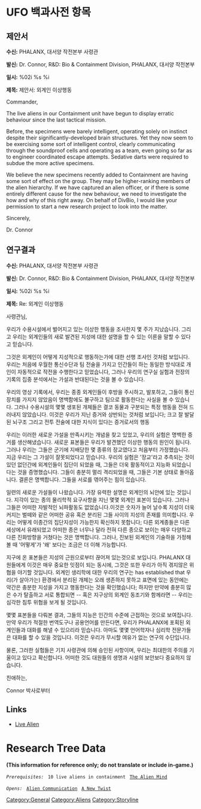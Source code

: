 # UFO 백과사전 항목

## 제안서

**수신:** PHALANX, 대서양 작전본부 사령관

**발신:** Dr. Connor, R&D: Bio & Containment Division, PHALANX, 대서양
작전본부

**일시:** %02i %s %i

**제목:** 제안서: 외계인 이상행동

Commander,

The live aliens in our Containment unit have begun to display erratic
behaviour since the last tactical mission.

Before, the specimens were barely intelligent, operating solely on
instinct despite their significantly-developed brain structures. Yet
they now seem to be exercising some sort of intelligent control, clearly
communicating through the soundproof cells and operating as a team, even
going so far as to engineer coordinated escape attempts. Sedative darts
were required to subdue the more active specimens.

We believe the new specimens recently added to Containment are having
some sort of effect on the group. They may be higher-ranking members of
the alien hierarchy. If we have captured an alien officer, or if there
is some entirely different cause for the new behaviour, we need to
investigate the how and why of this right away. On behalf of DivBio, I
would like your permission to start a new research project to look into
the matter.

Sincerely,

Dr. Connor

## 연구결과

**수신:** PHALANX, 대서양 작전본부 사령관

**발신:** Dr. Connor, R&D: Bio & Containment Division, PHALANX, 대서양
작전본부

**일시:** %02i %s %i

**제목:** Re: 외계인 이상행동

사령관님,

우리가 수용시설에서 벌어지고 있는 이상한 행동을 조사한지 몇 주가
지났습니다. 그리고 우리는 외계인들의 새로 발견된 지성에 대한 설명을 할
수 있는 이론을 말할 수 있다고 믿습니다.

그것은 외계인이 어떻게 지성적으로 행동하는가에 대한 선행 조사인 것처럼
보입니다. 우리는 처음에 우월한 통신수단과 팀 전술을 가지고 인간들이 하는
동일한 방식대로 개인이 자동적으로 작전을 수행한다고 믿었습니다, 그러나
우리의 연구실 실험과 전장의 기록의 집중 분석에서는 가설과 반대된다는
것을 볼 수 있습니다.

우리의 영상 기록에서, 우리는 종종 외계인들이 후방을 주시하고, 발포하고,
그들이 통신장치를 가지지 않았음이 명백함에도 불구하고 팀으로 활동한다는
사실을 볼 수 있습니다. 그러나 수용시설의 몇몇 생포된 개체들은 결코
동물과 구분되는 특정 행동을 전혀 드러내지 않았습니다. 이것은 우리가 지닌
증거와 상반되는 것처럼 보입니다; 크고 잘 발달된 뇌구조 그리고 전투
전술에 대한 지식이 있다는 증거로서의 행동

우리는 이러한 새로운 가설을 만족시키는 개념을 찾고 있었고, 우리의 실험은
명백한 증거를 생산해냈습니다. 새로운 표본들은 우리가 발견했던 이상한
행동의 원인이 됩니다. 그러나 우리는 그들은 군기에 지배당한 몇 종류의
장교였다고 처음부터 가정했습니다. 지금 우리는 그 가설이 잘못되었다고
믿습니다. 우리의 실험은 '장교'라고 추측되는 것이 있던 없던간에
외계인들이 집단이 되었을 때, 그들은 더욱 활동적이고 지능화 되었습니다는
것을 증명했습니다. 그들이 충분히 멀리 격리되었을 때, 그들은 기본 상태로
돌아옵니다. 결론은 명백합니다. 그들을 서로를 엮어주는 힘이 있습니다.

일련의 새로운 가설들이 나왔습니다. 가장 유력한 설명은 외계인의 뇌안에
있는 것입니다. 지각이 있는 종의 물리학적 요구사항을 지닌 몇몇 외계인
표본이 있습니다. 그러나 그들은 어떠한 자발적인 뇌파활동도
없었습니다.이것은 숫자가 늘어 날수록 지성이 더욱 커지는 벌떼와 같은
어떠한 공유 혹은 분리된 그들 사이의 지성의 존재를 의미합니다. 우리는
어떻게 이종간의 집단지성이 가능한지 확신하지 못합니다; 다른 외계종들은
다른 세상에서 유래되었고 어떠한 종은 너무나 달라 전혀 다른 종으로 보이는
매우 다양하고 다른 진화방향을 거쳤다는 것은 명백합니다. 그러나, 진보된
외계인의 기술하을 가정해 볼 때 '어떻게'가 '왜' 보다는 조금은 더 이해
가능합니다.

지구에 온 표본들은 지성의 근원으로부터 끊어져 있는것으로 보입니다.
PHALANX 대원들에게 이것은 매우 중요한 잇점이 되는 동시에, 그것은 또한
우리가 아직 겪지않은 위협을 야기할 것입니다. 외계인 생리학에 대한 우리의
연구는 has established that 우리(가 살아가는) 환경에서 분리된 개체는
오래 생존하지 못하고 표면에 있는 동안에는 약간은 충분한 지성을 가지고
행동한다는 것을 확인했습니다; 하지만 만약에 충분히 많은 수가 탈출하고
서로 통합되면 -- 혹은 지구상의 외계인 동조기와 함께라면 -- 우리는 심각한
침투 위협을 보게 될 것입니다.

몇몇 표본들을 다뤄본 결과, 그들의 지능은 인간의 수준에 근접하는 것으로
보여집니다. 만약 우리가 적절한 번역도구나 공용언어를 만든다면, 우리가
PHALANX에 포획된 외계인들과 대화를 해낼 수 있으리라 믿습니다. 아마도
몇몇 언어학자나 심리학 전문가들은 대화를 할 수 있을 것입니다. 이것은
우리가 무시할 여유가 없는 연구의 수단입니다.

물론, 그러한 실험들은 기지 사령관에 의해 승인된 사항이며, 우리는
최대한의 주의를 기울이고 있다고 확신합니다. 어떠한 것도 대원들의 생명과
시설의 보안보다 중요하지 않습니다.

친애하는,

Connor 박사로부터

## Links

- [Live Alien](Aliens/Live_Alien "wikilink")

# Research Tree Data

**(This information for reference only; do not translate or include
in-game.)**

*`Prerequisites:`*
` 10 live aliens in containment`
` `[`The Alien Mind`](Aliens/The_Alien_Mind "wikilink")

*`Opens:`*
` `[`Alien Communication`](Research/Alien_Communication "wikilink")
` `[`A New Twist`](Storyline/A_New_Twist "wikilink")

[Category:General](Category:General "wikilink")
[Category:Aliens](Category:Aliens "wikilink")
[Category:Storyline](Category:Storyline "wikilink")